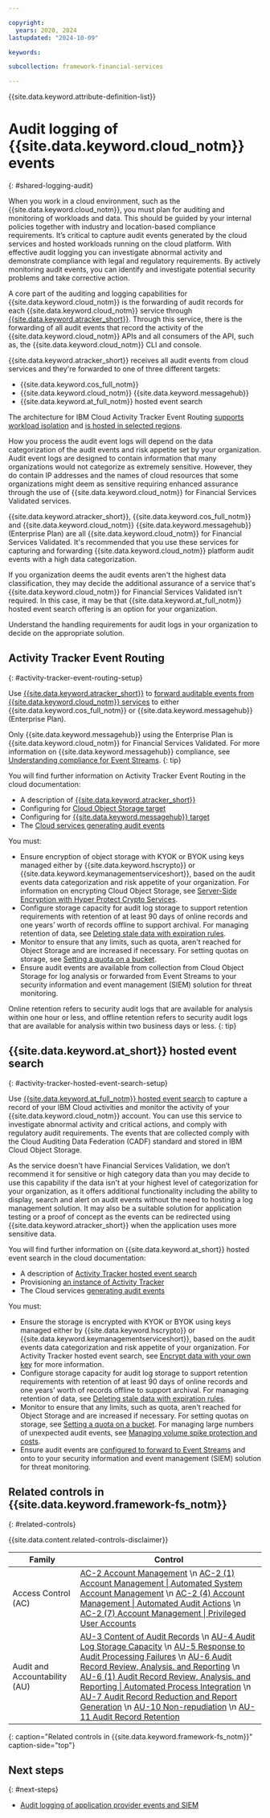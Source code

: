 ```yaml
---

copyright:
  years: 2020, 2024
lastupdated: "2024-10-09"

keywords:

subcollection: framework-financial-services

---
```


{{site.data.keyword.attribute-definition-list}}

# Audit logging of {{site.data.keyword.cloud_notm}} events
{: #shared-logging-audit}

When you work in a cloud environment, such as the {{site.data.keyword.cloud_notm}}, you must plan for auditing and monitoring of workloads and data. This should be guided by your internal policies together with industry and location-based compliance requirements. It’s critical to capture audit events generated by the cloud services and hosted workloads running on the cloud platform. With effective audit logging you can investigate abnormal activity and demonstrate compliance with legal and regulatory requirements. By actively monitoring audit events, you can identify and investigate potential security problems and take corrective action.

A core part of the auditing and logging capabilities for {{site.data.keyword.cloud_notm}} is the forwarding of audit records for each {{site.data.keyword.cloud_notm}} service through [{{site.data.keyword.atracker_short}}](/docs/activity-tracker?topic=activity-tracker-getting-started-routing&interface=cli). Through this service, there is the forwarding of all audit events that record the activity of the {{site.data.keyword.cloud_notm}} APIs and all consumers of the API, such as, the {{site.data.keyword.cloud_notm}} CLI and console.

{{site.data.keyword.atracker_short}} receives all audit events from cloud services and they're forwarded to one of three different targets:

* {{site.data.keyword.cos_full_notm}}
* {{site.data.keyword.cloud_notm}} {{site.data.keyword.messagehub}}
* {{site.data.keyword.at_full_notm}} hosted event search

The architecture for IBM Cloud Activity Tracker Event Routing [supports workload isolation](/docs/atracker?topic=atracker-compute-isolation) and [is hosted in selected regions](/docs/atracker?topic=atracker-regions).

How you process the audit event logs will depend on the data categorization of the audit events and risk appetite set by your organization. Audit event logs are designed to contain information that many organizations would not categorize as extremely sensitive. However, they do contain IP addresses and the names of cloud resources that some organizations might deem as sensitive requiring enhanced assurance through the use of {{site.data.keyword.cloud_notm}} for Financial Services Validated services.

{{site.data.keyword.atracker_short}}, {{site.data.keyword.cos_full_notm}} and {{site.data.keyword.cloud_notm}} {{site.data.keyword.messagehub}} (Enterprise Plan) are all {{site.data.keyword.cloud_notm}} for Financial Services Validated.
It's recommended that you use these services for capturing and forwarding {{site.data.keyword.cloud_notm}} platform audit events with a high data categorization.

If you organization deems the audit events aren't the highest data classification, they may decide the additional assurance of a service that's {{site.data.keyword.cloud_notm}} for Financial Services Validated isn't required. In this case, it may be that {{site.data.keyword.at_full_notm}} hosted event search offering is an option for your organization.

Understand the handling requirements for audit logs in your organization to decide on the appropriate solution.

## Activity Tracker Event Routing
{: #activity-tracker-event-routing-setup}

Use [{{site.data.keyword.atracker_short}}](/docs/activity-tracker?topic=activity-tracker-getting-started-routing&interface=cli) to [forward auditable events from {{site.data.keyword.cloud_notm}} services](/docs/activity-tracker?topic=activity-tracker-cloud_services) to either {{site.data.keyword.cos_full_notm}} or {{site.data.keyword.messagehub}} (Enterprise Plan).

Only {{site.data.keyword.messagehub}} using the Enterprise Plan is {{site.data.keyword.cloud_notm}} for Financial Services Validated. For more information on {{site.data.keyword.messagehub}} compliance, see [Understanding compliance for Event Streams](/docs/EventStreams?topic=EventStreams-compliance).
{: tip}

You will find further information on Activity Tracker Event Routing in the cloud documentation:

* A description of [{{site.data.keyword.atracker_short}}](/docs/atracker)
* Configuring for [Cloud Object Storage target](/docs/atracker?topic=atracker-getting-started-target-cos)
* Configuring for [{{site.data.keyword.messagehub}} target](/docs/atracker?topic=atracker-getting-started-target-event-streams)
* The [Cloud services generating audit events](/docs/atracker?topic=atracker-cloud_services_atracker)

You must:

* Ensure encryption of object storage with KYOK or BYOK using keys managed either by {{site.data.keyword.hscrypto}} or {{site.data.keyword.keymanagementserviceshort}}, based on the audit events data categorization and risk appetite of your organization. For information on encrypting Cloud Object Storage, see [Server-Side Encryption with Hyper Protect Crypto Services](/docs/cloud-object-storage?topic=cloud-object-storage-hpcs).
* Configure storage capacity for audit log storage to support retention requirements with retention of at least 90 days of online records and one years’ worth of records offline to support archival. For managing retention of data, see [Deleting stale data with expiration rules](/docs/cloud-object-storage?topic=cloud-object-storage-expiry).
* Monitor to ensure that any limits, such as quota, aren't reached for Object Storage and are increased if necessary. For setting quotas on storage, see [Setting a quota on a bucket](/docs/cloud-object-storage?topic=cloud-object-storage-quota).
* Ensure audit events are available from collection from Cloud Object Storage for log analysis or forwarded from Event Streams to your security information and event management (SIEM) solution for threat monitoring.

Online retention refers to security audit logs that are available for analysis within one hour or less, and offline retention refers to security audit logs that are available for analysis within two business days or less.
{: tip}

## {{site.data.keyword.at_short}} hosted event search
{: #activity-tracker-hosted-event-search-setup}

Use [{{site.data.keyword.at_full_notm}} hosted event search](/docs/activity-tracker) to capture a record of your IBM Cloud activities and monitor the activity of your {{site.data.keyword.cloud_notm}} account. You can use this service to investigate abnormal activity and critical actions, and comply with regulatory audit requirements. The events that are collected comply with the Cloud Auditing Data Federation (CADF) standard and stored in IBM Cloud Object Storage.

As the service doesn't have Financial Services Validation, we don’t recommend it for sensitive or high category data than you may decide to use this capability if the data isn't at your highest level of categorization for your organization, as it offers additional functionality including the ability to display, search and alert on audit events without the need to hosting a log management solution. It may also be a suitable solution for application testing or a proof of concept as the events can be redirected using {{site.data.keyword.atracker_short}} when the application uses more sensitive data.

You will find further information on {{site.data.keyword.at_short}} hosted event search in the cloud documentation:

* A description of [Activity Tracker hosted event search](/docs/activity-tracker)
* Provisioning [an instance of Activity Tracker](/docs/activity-tracker?topic=activity-tracker-provision)
* The Cloud services [generating audit events](/docs/activity-tracker?topic=activity-tracker-cloud_services)

You must:

* Ensure the storage is encrypted with KYOK or BYOK using keys managed either by {{site.data.keyword.hscrypto}} or {{site.data.keyword.keymanagementserviceshort}}, based on the audit events data categorization and risk appetite of your organization. For Activity Tracker hosted event search, see [Encrypt data with your own key](/docs/activity-tracker?topic=activity-tracker-adoption#adoption_archive_1) for more information.
* Configure storage capacity for audit log storage to support retention requirements with retention of at least 90 days of online records and one years’ worth of records offline to support archival. For managing retention of data, see [Deleting stale data with expiration rules](/docs/cloud-object-storage?topic=cloud-object-storage-expiry).
* Monitor to ensure that any limits, such as quota, aren't reached for Object Storage and are increased if necessary. For setting quotas on storage, see [Setting a quota on a bucket](/docs/cloud-object-storage?topic=cloud-object-storage-quota). For managing large numbers of unexpected audit events, see [Managing volume spike protection and costs](/docs/activity-tracker?topic=activity-tracker-control_usage_index_rate&interface=ui).
* Ensure audit events are [configured to forward to Event Streams](/docs/activity-tracker?topic=activity-tracker-streaming-configure) and onto to your security information and event management (SIEM) solution for threat monitoring.

## Related controls in {{site.data.keyword.framework-fs_notm}}
{: #related-controls}

{{site.data.content.related-controls-disclaimer}}

| Family              | Control                                           |
|---------------------|---------------------------------------------------|
| Access Control (AC) | [AC-2 Account Management](/docs/framework-financial-services-controls?topic=framework-financial-services-controls-ac-2) \n [AC-2 (1) Account Management &#124; Automated System Account Management](/docs/framework-financial-services-controls?topic=framework-financial-services-controls-ac-2.1) \n [AC-2 (4) Account Management &#124; Automated Audit Actions](/docs/framework-financial-services-controls?topic=framework-financial-services-controls-ac-2.4) \n [AC-2 (7) Account Management &#124; Privileged User Accounts](/docs/framework-financial-services-controls?topic=framework-financial-services-controls-ac-2.7) |
| Audit and Accountability (AU) | [AU-3 Content of Audit Records](/docs/framework-financial-services-controls?topic=framework-financial-services-controls-au-3) \n [AU-4 Audit Log Storage Capacity](/docs/framework-financial-services-controls?topic=framework-financial-services-controls-au-4) \n [AU-5 Response to Audit Processing Failures](/docs/framework-financial-services-controls?topic=framework-financial-services-controls-au-5) \n [AU-6 Audit Record Review, Analysis. and Reporting](/docs/framework-financial-services-controls?topic=framework-financial-services-controls-au-6) \n [AU-6 (1) Audit Record Review, Analysis. and Reporting &#124; Automated Process Integration](/docs/framework-financial-services-controls?topic=framework-financial-services-controls-au-6.1) \n [AU-7 Audit Record Reduction and Report Generation](/docs/framework-financial-services-controls?topic=framework-financial-services-controls-au-7) \n [AU-10 Non-repudiation](/docs/framework-financial-services-controls?topic=framework-financial-services-controls-au-10) \n [AU-11 Audit Record Retention](/docs/framework-financial-services-controls?topic=framework-financial-services-controls-au-11) |
{: caption="Related controls in {{site.data.keyword.framework-fs_notm}}" caption-side="top"}

## Next steps
{: #next-steps}

* [Audit logging of application provider events and SIEM](/docs/framework-financial-services?topic=framework-financial-services-shared-logging-audit-provider)
